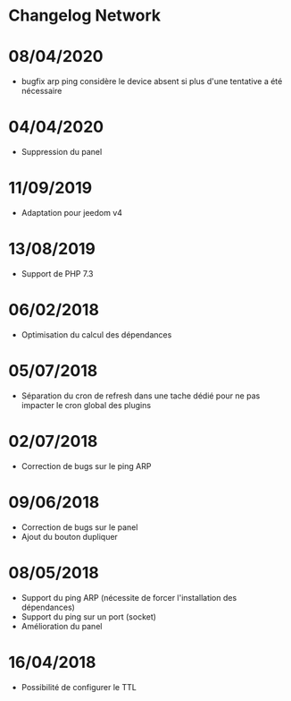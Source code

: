 # Changelog Network

# 08/04/2020

- bugfix arp ping considère le device absent si plus d'une tentative a été nécessaire

# 04/04/2020

- Suppression du panel

# 11/09/2019

- Adaptation pour jeedom v4

# 13/08/2019

- Support de PHP 7.3

 # 06/02/2018
 
 - Optimisation du calcul des dépendances
 
 # 05/07/2018

- Séparation du cron de refresh dans une tache dédié pour ne pas impacter le cron global des plugins

# 02/07/2018

- Correction de bugs sur le ping ARP

# 09/06/2018

- Correction de bugs sur le panel
- Ajout du bouton dupliquer

# 08/05/2018

- Support du ping ARP (nécessite de forcer l'installation des dépendances)
- Support du ping sur un port (socket)
- Amélioration du panel

# 16/04/2018

- Possibilité de configurer le TTL
